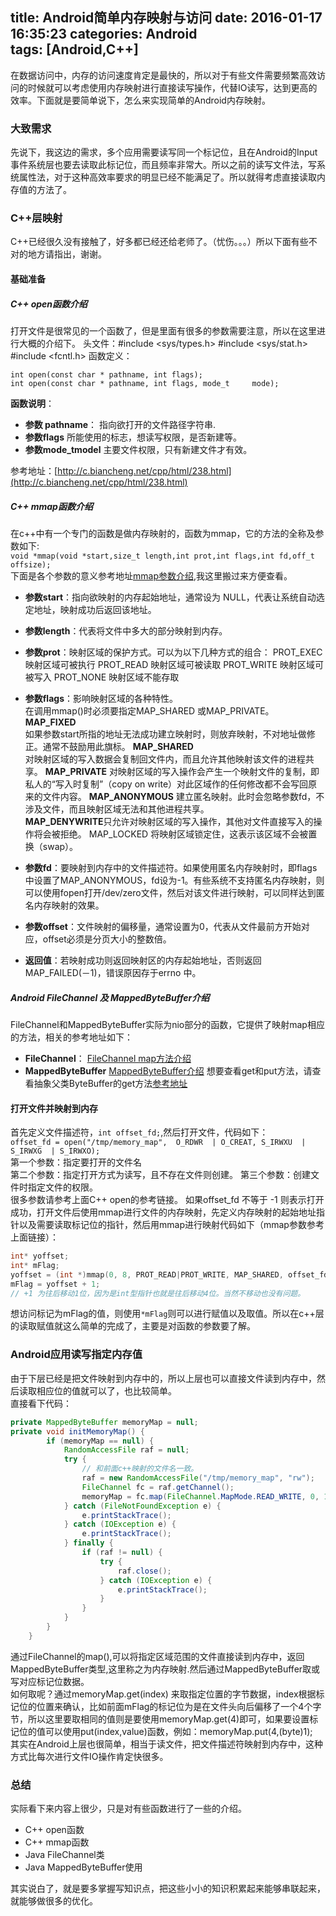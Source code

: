 title: Android简单内存映射与访问
date: 2016-01-17 16:35:23
categories: Android  
tags: [Android,C++]
---
在数据访问中，内存的访问速度肯定是最快的，所以对于有些文件需要频繁高效访问的时候就可以考虑使用内存映射进行直接读写操作，代替IO读写，达到更高的效率。下面就是要简单说下，怎么来实现简单的Android内存映射。
### 大致需求
先说下，我这边的需求，多个应用需要读写同一个标记位，且在Android的Input事件系统层也要去读取此标记位，而且频率非常大。所以之前的读写文件法，写系统属性法，对于这种高效率要求的明显已经不能满足了。所以就得考虑直接读取内存值的方法了。
### C++层映射
C++已经很久没有接触了，好多都已经还给老师了。（忧伤。。。）所以下面有些不对的地方请指出，谢谢。 
#### 基础准备
##### C++ open函数介绍
打开文件是很常见的一个函数了，但是里面有很多的参数需要注意，所以在这里进行大概的介绍下。
头文件：#include <sys/types.h>    #include <sys/stat.h>    #include <fcntl.h>
函数定义：

 ```
int open(const char * pathname, int flags);
int open(const char * pathname, int flags, mode_t     mode);
 ```
**函数说明**：  

* **参数 pathname**： 指向欲打开的文件路径字符串.   
* **参数flags**  所能使用的标志，想读写权限，是否新建等。
* **参数mode_tmodel** 主要文件权限，只有新建文件才有效。

参考地址：[http://c.biancheng.net/cpp/html/238.html](http://c.biancheng.net/cpp/html/238.html)

##### C++ mmap函数介绍
在c++中有一个专门的函数是做内存映射的，函数为mmap，它的方法的全称及参数如下:    
`void *mmap(void *start,size_t length,int prot,int flags,int fd,off_t offsize); `  
下面是各个参数的意义参考地址[mmap参数介绍](http://www.cppblog.com/jerryma/archive/2011/08/02/152279.html),我这里搬过来方便查看。  
<!-- more -->  

* **参数start**：指向欲映射的内存起始地址，通常设为 NULL，代表让系统自动选定地址，映射成功后返回该地址。

* **参数length**：代表将文件中多大的部分映射到内存。

* **参数prot**：映射区域的保护方式。可以为以下几种方式的组合：
PROT_EXEC 映射区域可被执行
PROT_READ 映射区域可被读取
PROT_WRITE 映射区域可被写入
PROT_NONE 映射区域不能存取

* **参数flags**：影响映射区域的各种特性。  
在调用mmap()时必须要指定MAP_SHARED 或MAP_PRIVATE。  
**MAP_FIXED**  
如果参数start所指的地址无法成功建立映射时，则放弃映射，不对地址做修正。通常不鼓励用此旗标。
**MAP_SHARED**  
对映射区域的写入数据会复制回文件内，而且允许其他映射该文件的进程共享。
**MAP_PRIVATE**   对映射区域的写入操作会产生一个映射文件的复制，即私人的“写入时复制”（copy on write）对此区域作的任何修改都不会写回原来的文件内容。
**MAP_ANONYMOUS**   建立匿名映射。此时会忽略参数fd，不涉及文件，而且映射区域无法和其他进程共享。  
**MAP_DENYWRITE**只允许对映射区域的写入操作，其他对文件直接写入的操作将会被拒绝。
MAP_LOCKED 将映射区域锁定住，这表示该区域不会被置换（swap）。

* **参数fd**：要映射到内存中的文件描述符。如果使用匿名内存映射时，即flags中设置了MAP_ANONYMOUS，fd设为-1。有些系统不支持匿名内存映射，则可以使用fopen打开/dev/zero文件，然后对该文件进行映射，可以同样达到匿名内存映射的效果。

* **参数offset**：文件映射的偏移量，通常设置为0，代表从文件最前方开始对应，offset必须是分页大小的整数倍。

* **返回值**：若映射成功则返回映射区的内存起始地址，否则返回MAP_FAILED(－1)，错误原因存于errno 中。

##### Android FileChannel 及 MappedByteBuffer介绍
FileChannel和MappedByteBuffer实际为nio部分的函数，它提供了映射map相应的方法，相关的参考地址如下：  
  
* **FileChannel**： [FileChannel map方法介绍](http://docs.oracle.com/javase/7/docs/api/java/nio/channels/FileChannel.html#map(java.nio.channels.FileChannel.MapMode,%20long,%20long))
* **MappedByteBuffer** [MappedByteBuffer介绍](http://docs.oracle.com/javase/7/docs/api/java/nio/MappedByteBuffer.html) 想要查看get和put方法，请查看抽象父类ByteBuffer的get方法[参考地址](http://docs.oracle.com/javase/7/docs/api/java/nio/ByteBuffer.html#get(int))

#### 打开文件并映射到内存
首先定义文件描述符，`int offset_fd;`,然后打开文件，代码如下：  
`offset_fd = open("/tmp/memory_map",  O_RDWR  | O_CREAT, S_IRWXU  | S_IRWXG  | S_IRWXO);`  
第一个参数：指定要打开的文件名    
第二个参数：指定打开方式为读写，且不存在文件则创建。
第三个参数：创建文件时指定文件的权限。   
很多参数请参考上面C++ open的参考链接。
如果offset_fd 不等于 -1 则表示打开成功，打开文件后使用mmap进行文件的内存映射，先定义内存映射的起始地址指针以及需要读取标记位的指针，然后用mmap进行映射代码如下（mmap参数参考上面链接）：

```c++
int* yoffset;
int* mFlag;
yoffset = (int *)mmap(0, 8, PROT_READ|PROT_WRITE, MAP_SHARED, offset_fd, 0);
mFlag = yoffset + 1;
// +1 为往后移动1位，因为是int型指针也就是往后移动4位。当然不移动也没有问题。
```
想访问标记为mFlag的值，则使用`*mFlag`则可以进行赋值以及取值。所以在c++层的读取赋值就这么简单的完成了，主要是对函数的参数要了解。

### Android应用读写指定内存值
由于下层已经是把文件映射到内存中的，所以上层也可以直接文件读到内存中，然后读取相应位的值就可以了，也比较简单。  
直接看下代码：

```java
private MappedByteBuffer memoryMap = null;
private void initMemoryMap() {
		if (memoryMap == null) {
			RandomAccessFile raf = null;
			try {
				// 和前面c++映射的文件名一致。
				raf = new RandomAccessFile("/tmp/memory_map", "rw");
				FileChannel fc = raf.getChannel();
				memoryMap = fc.map(FileChannel.MapMode.READ_WRITE, 0, 16);
			} catch (FileNotFoundException e) {
				e.printStackTrace();
			} catch (IOException e) {
				e.printStackTrace();
			} finally {
				if (raf != null) {
					try {
						raf.close();
					} catch (IOException e) {
						e.printStackTrace();
					}
				}
			}
		}
	}
```
通过FileChannel的map(),可以将指定区域范围的文件直接读到内存中，返回MappedByteBuffer类型,这里称之为内存映射.然后通过MappedByteBuffer取或写对应标记位数据。  
如何取呢？通过memoryMap.get(index) 来取指定位置的字节数据，index根据标记位的位置来确认，比如前面mFlag的标记位为是在文件头向后偏移了一个4个字节，所以这里要取相同的值则是要使用memoryMap.get(4)即可，如果要设置标记位的值可以使用put(index,value)函数，例如：memoryMap.put(4,(byte)1);    
其实在Android上层也很简单，相当于读文件，把文件描述符映射到内存中，这种方式比每次进行文件IO操作肯定快很多。 

### 总结
实际看下来内容上很少，只是对有些函数进行了一些的介绍。
*  C++ open函数
*  C++ mmap函数
*  Java FileChannel类
*  Java MappedByteBuffer使用

其实说白了，就是要多掌握写知识点，把这些小小的知识积累起来能够串联起来，就能够做很多的优化。  